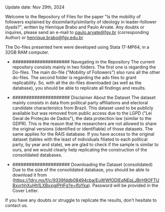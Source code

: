 Update date: Nov 29th, 2024

Welcome to the Repository of Files for the paper "Is the mobility of followers explained by dissimilarity/similarity of ideology in leader-follower dyads?", written by Henrique Brabo and Paulo Arvate.
Any doubts or inquires, please send an e-mail to paulo.arvate@fgv.br (corresponding Author) or henrique.brabo@fgv.edu.br

The Do-files presented here were developed using Stata 17-MP64, in a 32GB RAM computer.

* ##################### Navegating in the Repository
The current repository consists mainly in two folders. The first one is regarding the Do-files. The main do-file ("Mobility of Followers") also runs all the other do-files. The second folder is regarding the ado files to grant replicability.
So, with all the do-files downloaded (as well as the database), you should be able to replicate all findings and results.

* ##################### Disclaimer About the Dataset
The dataset mainly consists in data from political party affiliations and electoral candidate characteristcs from Brazil. This dataset used to be publicly available but was removed from public access due to the LGPD ("Lei Geral de Proteção de Dados"), the data protection law (similar to the GDPR). This is the reason that the researchers are not allowed to share the original versions (identified or identifiable) of those datasets. The same applies for the RAIS database.
If you have access to the original dataset (tables with the least of individuals filiated to each political party, by year and state), we are glad to check if the sample is similar to ours, and we would clearly help replicating the construction of the consolidated databases.

* ##################### Downloading the Dataset (consolidated)
Due to the size of the consolidated database, you should be able to download it from (https://1drv.ms/f/c/9339fddb08494cba/EuWWfGDlEqNEpLJBrH9OFTUBxvrhhXuHh1LXBxxjglPHFg?e=lfoYka). Password will be provided in the Cover Letter.

If you have any doubts or struggle to replicate the results, don't hesitate to contact us.
